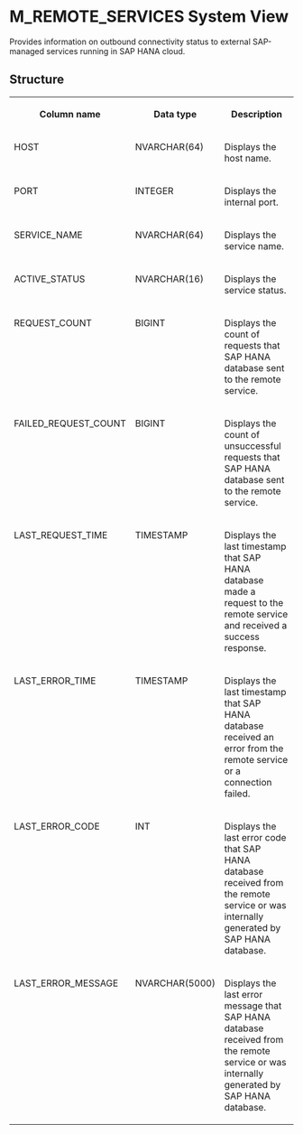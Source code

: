 <!-- loioa4bbb3b6d2e246d8bf4938f7c9c413b2 -->

# M\_REMOTE\_SERVICES System View

Provides information on outbound connectivity status to external SAP-managed services running in SAP HANA cloud.



## Structure


<table>
<tr>
<th valign="top">

Column name



</th>
<th valign="top">

Data type



</th>
<th valign="top">

Description



</th>
</tr>
<tr>
<td valign="top">

HOST



</td>
<td valign="top">

NVARCHAR\(64\)



</td>
<td valign="top">

Displays the host name.



</td>
</tr>
<tr>
<td valign="top">

PORT



</td>
<td valign="top">

INTEGER



</td>
<td valign="top">

Displays the internal port.



</td>
</tr>
<tr>
<td valign="top">

SERVICE\_NAME



</td>
<td valign="top">

NVARCHAR\(64\)



</td>
<td valign="top">

Displays the service name.



</td>
</tr>
<tr>
<td valign="top">

ACTIVE\_STATUS



</td>
<td valign="top">

NVARCHAR\(16\)



</td>
<td valign="top">

Displays the service status.



</td>
</tr>
<tr>
<td valign="top">

REQUEST\_COUNT



</td>
<td valign="top">

BIGINT



</td>
<td valign="top">

Displays the count of requests that SAP HANA database sent to the remote service.



</td>
</tr>
<tr>
<td valign="top">

FAILED\_REQUEST\_COUNT



</td>
<td valign="top">

BIGINT



</td>
<td valign="top">

Displays the count of unsuccessful requests that SAP HANA database sent to the remote service.



</td>
</tr>
<tr>
<td valign="top">

LAST\_REQUEST\_TIME



</td>
<td valign="top">

TIMESTAMP



</td>
<td valign="top">

Displays the last timestamp that SAP HANA database made a request to the remote service and received a success response.



</td>
</tr>
<tr>
<td valign="top">

LAST\_ERROR\_TIME



</td>
<td valign="top">

TIMESTAMP



</td>
<td valign="top">

Displays the last timestamp that SAP HANA database received an error from the remote service or a connection failed.



</td>
</tr>
<tr>
<td valign="top">

LAST\_ERROR\_CODE



</td>
<td valign="top">

INT



</td>
<td valign="top">

Displays the last error code that SAP HANA database received from the remote service or was internally generated by SAP HANA database.



</td>
</tr>
<tr>
<td valign="top">

LAST\_ERROR\_MESSAGE



</td>
<td valign="top">

NVARCHAR\(5000\)



</td>
<td valign="top">

Displays the last error message that SAP HANA database received from the remote service or was internally generated by SAP HANA database.



</td>
</tr>
</table>


